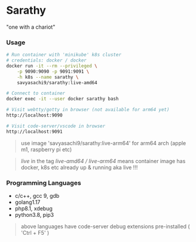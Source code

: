 # Sarathy
"one with a chariot"

### Usage
```bash
# Run container with 'minikube' k8s cluster
# credentials: docker / docker
docker run -it --rm --privileged \
    -p 9090:9090 -p 9091:9091 \
    -h k8s --name sarathy \
    savyasachi9/sarathy:live-amd64

# Connect to container
docker exec -it --user docker sarathy bash

# Visit webtty/gotty in browser (not available for arm64 yet)
http://localhost:9090

# Visit code-server/vscode in browser
http://localhost:9091

```
> use image 'savyasachi9/sarathy:live-arm64' for arm64 arch (apple m1, raspberry pi etc)

> *live* in the tag *live-amd64 / live-arm64* means container image has docker, k8s etc already up & running aka live !!!

### Programming Languages
- c/c++, gcc 9, gdb
- golang1.17
- php8.1, xdebug
- python3.8, pip3
> above languages have code-server debug extensions pre-installed ( 'Ctrl + F5' )
